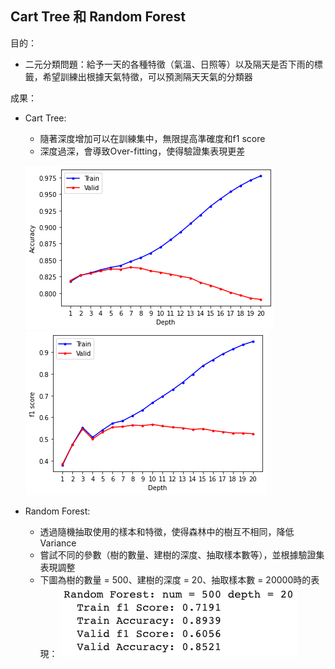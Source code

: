 <!-- ---
export_on_save:
 html: true
--- -->

Cart Tree 和 Random Forest
---

目的：
- 二元分類問題：給予一天的各種特徵（氣溫、日照等）以及隔天是否下雨的標籤，希望訓練出根據天氣特徵，可以預測隔天天氣的分類器

成果：
- Cart Tree:
  - 隨著深度增加可以在訓練集中，無限提高準確度和f1 score
  - 深度過深，會導致Over-fitting，使得驗證集表現更差

  ![](image/accuracy.png)
  ![](image/f1_score.png)
  
- Random Forest:
  - 透過隨機抽取使用的樣本和特徵，使得森林中的樹互不相同，降低Variance
  - 嘗試不同的參數（樹的數量、建樹的深度、抽取樣本數等），並根據驗證集表現調整
  - 下圖為樹的數量 = 500、建樹的深度 = 20、抽取樣本數 = 20000時的表現：
    ![](image/random_forest.png)